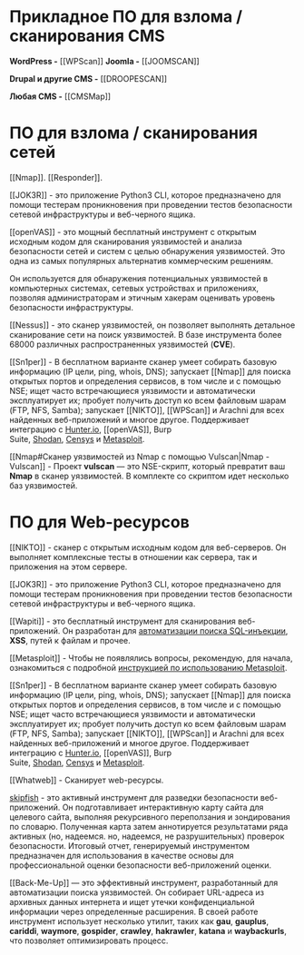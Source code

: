 # Прикладное ПО для взлома / сканирования CMS

**WordPress -** [[WPScan]]
**Joomla -** [[JOOMSCAN]]

**Drupal и другие CMS -** [[DROOPESCAN]]

**Любая CMS -** [[CMSMap]]

# ПО для взлома / сканирования сетей

[[Nmap]]. [[Responder]].

[[JOK3R]] - это приложение Python3 CLI, которое предназначено для помощи тестерам проникновения при проведении тестов безопасности сетевой инфраструктуры и веб-черного ящика. 

[[openVAS]] - это мощный бесплатный инструмент с открытым исходным кодом для сканирования уязвимостей и анализа безопасности сетей и систем с целью обнаружения уязвимостей. Это одна из самых популярных альтернатив коммерческим решениям.

Он используется для обнаружения потенциальных уязвимостей в компьютерных системах, сетевых устройствах и приложениях, позволяя администраторам и этичным хакерам оценивать уровень безопасности инфраструктуры.

[[Nessus]] - это сканер уязвимостей, он позволяет выполнять детальное сканирование сети на поиск уязвимостей. В базе инструмента более 68000 различных распространенных уязвимостей (**CVE**).

[[Sn1per]] - В бесплатном варианте сканер умеет собирать базовую информацию (IP цели, ping, whois, DNS); запускает [[Nmap]] для поиска открытых портов и определения сервисов, в том числе и с помощью NSE; ищет часто встречающиеся уязвимости и автоматически эксплуатирует их; пробует получить доступ ко всем файловым шарам (FTP, NFS, Samba); запускает [[NIKTO]], [[WPScan]] и Arachni для всех найденных веб-приложений и многое другое. Поддерживает интеграцию с [Hunter.io](https://spy-soft.net/hunter-io/), [[openVAS]], Burp Suite, [Shodan](https://spy-soft.net/shodan-kak-polzovatsya/), [Censys](https://spy-soft.net/how-to-use-censys/) и [Metasploit](https://spy-soft.net/how-to-use-metasploit/).

[[Nmap#Сканер уязвимостей из Nmap с помощью Vulscan|Nmap - Vulscan]] - Проект **vulscan** — это NSE-скрипт, который превратит ваш **Nmap** в сканер уязвимостей. В комплекте со скриптом идет несколько баз уязвимостей.

# ПО для Web-ресурсов

[[NIKTO]] - сканер с открытым исходным кодом для веб-серверов. Он выполняет комплексные тесты в отношении как сервера, так и приложения на этом сервере.

[[JOK3R]] - это приложение Python3 CLI, которое предназначено для помощи тестерам проникновения при проведении тестов безопасности сетевой инфраструктуры и веб-черного ящика. 

[[Wapiti]] - это бесплатный инструмент для сканирования веб-приложений. Он разработан для [автоматизации поиска SQL-инъекции](https://spy-soft.net/tools-to-automate-sql-injection/), **XSS**, путей к файлам и прочее.

[[Metasploit]] - Чтобы не появлялись вопросы, рекомендую, для начала, ознакомиться с подробной [инструкцией по использованию Metasploit](https://spy-soft.net/how-to-use-metasploit/).

[[Sn1per]] - В бесплатном варианте сканер умеет собирать базовую информацию (IP цели, ping, whois, DNS); запускает [[Nmap]] для поиска открытых портов и определения сервисов, в том числе и с помощью NSE; ищет часто встречающиеся уязвимости и автоматически эксплуатирует их; пробует получить доступ ко всем файловым шарам (FTP, NFS, Samba); запускает [[NIKTO]], [[WPScan]] и Arachni для всех найденных веб-приложений и многое другое. Поддерживает интеграцию с [Hunter.io](https://spy-soft.net/hunter-io/), [[openVAS]], Burp Suite, [Shodan](https://spy-soft.net/shodan-kak-polzovatsya/), [Censys](https://spy-soft.net/how-to-use-censys/) и [Metasploit](https://spy-soft.net/how-to-use-metasploit/).

[[Whatweb]] - Сканирует web-ресурсы.

[skipfish](https://github.com/spinkham/skipfish) - это активный инструмент для разведки безопасности веб-приложений. Он подготавливает интерактивную карту сайта для целевого сайта, выполняя рекурсивного переползания и зондирования по словарю. Полученная карта затем аннотируется результатами ряда активных (но, надеемся. но, надеемся, не разрушительных) проверок безопасности. Итоговый отчет, генерируемый инструментом предназначен для использования в качестве основы для профессиональной оценки безопасности веб-приложений оценки.

[[Back-Me-Up]] — это эффективный инструмент, разработанный для автоматизации поиска уязвимостей. Он собирает URL-адреса из архивных данных интернета и ищет утечки конфиденциальной информации через определенные расширения. В своей работе инструмент использует несколько утилит, таких как **gau**, **gauplus**, **cariddi**, **waymore**, **gospider**, **crawley**, **hakrawler**, **katana** и **waybackurls**, что позволяет оптимизировать процесс.

